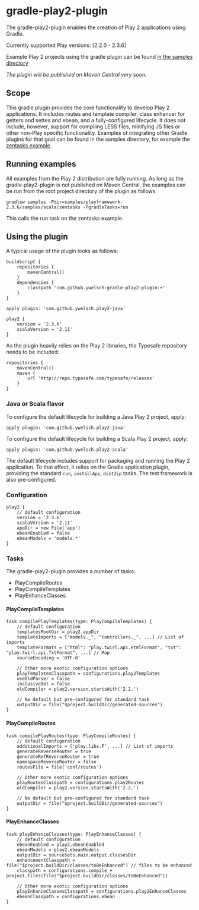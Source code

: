 gradle-play2-plugin
===================

The gradle-play2-plugin enables the creation of Play 2 applications using Gradle.

Currently supported Play versions: [2.2.0 - 2.3.6]

Example Play 2 projects using the gradle plugin can be found [in the samples directory](samples)

*The plugin will be published on Maven Central very soon.*

## Scope

This gradle plugin provides the core functionality to develop Play 2 applications.
It includes routes and template compiler, class enhancer for getters and settes and ebean, and a fully-configured lifecycle.
It does not include, however, support for compiling LESS files, minifying JS files or other non-Play specific functionality.
Examples of integrating other Gradle plugins for that goal can be found in the samples directory, for example the [zentasks example](samples/playframework-2.3.6/samples/scala/zentasks/build.gradle).

## Running examples

All examples from the Play 2 distribution are fully running.
As long as the gradle-play2-plugin is not published on Maven Central, the examples can be run from the root project directory of the plugin as follows:

    gradlew samples -Pdir=samples/playframework-2.3.6/samples/scala/zentasks -PgradleTasks=run

This calls the run task on the zentasks example.

## Using the plugin

A typical usage of the plugin looks as follows:

    buildscript {
        repositories {
            mavenCentral()
        }
        dependencies {
            classpath 'com.github.ywelsch:gradle-play2-plugin:+'
        }
    }

    apply plugin: 'com.github.ywelsch.play2-java'

    play2 {
        version = '2.3.6'
        scalaVersion = '2.11'
    }

As the plugin heavily relies on the Play 2 libraries, the Typesafe repository needs to be included:

    repositories {
        mavenCentral()
        maven {
            url 'http://repo.typesafe.com/typesafe/releases'
        }
    }

### Java or Scala flavor

To configure the default lifecycle for building a Java Play 2 project, apply:

    apply plugin: 'com.github.ywelsch.play2-java'

To configure the default lifecycle for building a Scala Play 2 project, apply:

    apply plugin: 'com.github.ywelsch.play2-scala'

The default lifecycle includes support for packaging and running the Play 2 application.
To that effect, it relies on the Gradle application plugin, providing the standard `run`, `installApp`, `distZip` tasks.
The test framework is also pre-configured.

### Configuration

    play2 {
        // default configuration
        version = '2.3.6'
        scalaVersion = '2.11'
        appDir = new File('app')
        ebeanEnabled = false
        ebeanModels = 'models.*'
    }

### Tasks

The gradle-play2-plugin provides a number of tasks:

* PlayCompileRoutes
* PlayCompileTemplates
* PlayEnhanceClasses

#### PlayCompileTemplates

    task compilePlayTemplates(type: PlayCompileTemplates) {
        // default configuration
        templatesRootDir = play2.appDir
        templateImports = ["models._", "controllers._", ...] // List of imports
        templateFormats = ["html": "play.twirl.api.HtmlFormat", "txt": "play.twirl.api.TxtFormat", ...] // Map
        sourceEncoding = 'UTF-8'

        // Other more exotic configuration options
        playTemplatesClasspath = configurations.play2Templates
        useOldParser = false
        inclusiveDot = false
        oldCompiler = play2.version.startsWith('2.2.')

        // No default but pre-configured for standard task
        outputDir = file("$project.buildDir/generated-sources")
    }

#### PlayCompileRoutes

    task compilePlayRoutes(type: PlayCompileRoutes) {
        // default configuration
        additionalImports = ['play.libs.F', ...] // List of imports
        generateReverseRouter = true
        generateRefReverseRouter = true
        namespaceReverseRouter = false
        routesFile = file('conf/routes')

        // Other more exotic configuration options
        playRoutesClasspath = configurations.play2Routes
        oldCompiler = play2.version.startsWith('2.2.')

        // No default but pre-configured for standard task
        outputDir = file("$project.buildDir/generated-sources")
    }

#### PlayEnhanceClasses

    task playEnhanceClasses(type: PlayEnhanceClasses) {
        // default configuration
        ebeanEnabled = play2.ebeanEnabled
        ebeanModels = play2.ebeanModels
        outputDir = sourceSets.main.output.classesDir
        enhancementClasspath = file("$project.buildDir/classes/toBeEnhanced") // files to be enhanced
        classpath = configurations.compile + project.files(file("$project.buildDir/classes/toBeEnhanced"))

        // Other more exotic configuration options
        playEnhanceClassesClasspath = configurations.play2EnhanceClasses
        ebeanClasspath = configurations.ebean
    }

